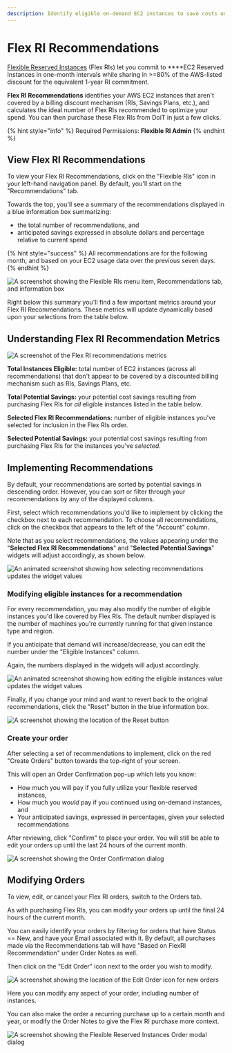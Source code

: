 ```yaml
---
description: Identify eligible on-demand EC2 instances to save costs on.
---
```


# Flex RI Recommendations

[Flexible Reserved Instances](flex-ri.md) \(Flex RIs\) let you commit to ****EC2 Reserved Instances in one-month intervals while sharing in &gt;=80% of the AWS-listed discount for the equivalent 1-year RI commitment.

**Flex RI Recommendations** identifies your AWS EC2 instances that aren't covered by a billing discount mechanism \(RIs, Savings Plans, etc.\), and calculates the ideal number of Flex RIs recommended to optimize your spend. You can then purchase these Flex RIs from DoiT in just a few clicks.

{% hint style="info" %}
Required Permissions: **Flexible RI Admin**
{% endhint %}

## View Flex RI Recommendations

To view your Flex RI Recommendations, click on the "Flexible RIs" icon in your left-hand navigation panel. By default, you'll start on the "Recommendations" tab.

Towards the top, you'll see a summary of the recommendations displayed in a blue information box summarizing:

* the total number of recommendations, and
* anticipated savings expressed in absolute dollars and percentage relative to current spend

{% hint style="success" %}
All recommendations are for the following month, and based on your EC2 usage data over the previous seven days.
{% endhint %}

![A screenshot showing the _Flexible RIs_ menu item, _Recommendations_ tab, and information box](../.gitbook/assets/image%20%2822%29.png)

Right below this summary you'll find a few important metrics around your Flex RI Recommendations. These metrics will update dynamically based upon your selections from the table below.

## Understanding Flex RI Recommendation Metrics

![A screenshot of the _Flex RI_ recommendations metrics](../.gitbook/assets/image%20%2821%29.png)

**Total Instances Eligible:** total number of EC2 instances \(across all recommendations\) that don't appear to be covered by a discounted billing mechanism such as RIs, Savings Plans, etc.

**Total Potential Savings:** your potential cost savings resulting from purchasing Flex RIs for _all_ eligible instances listed in the table below.

**Selected Flex RI Recommendations:** number of eligible instances you've selected for inclusion in the Flex RIs order.

**Selected Potential Savings:** your potential cost savings resulting from purchasing Flex RIs for the instances you've _selected_.

## Implementing Recommendations

By default, your recommendations are sorted by potential savings in descending order. However, you can sort or filter through your recommendations by any of the displayed columns.

First, select which recommendations you'd like to implement by clicking the checkbox next to each recommendation. To choose all recommendations, click on the checkbox that appears to the left of the "Account" column.

Note that as you select recommendations, the values appearing under the "**Selected Flex RI Recommendations**" and "**Selected Potential Savings**" widgets will adjust accordingly, as shown below.

![An animated screenshot showing how selecting recommendations updates the widget values](../.gitbook/assets/flexrecs.gif)

### Modifying eligible instances for a recommendation

For every recommendation, you may also modify the number of eligible instances you'd like covered by Flex RIs. The default number displayed is the number of machines you're currently running for that given instance type and region.

If you anticipate that demand will increase/decrease, you can edit the number under the "Eligible Instances" column.

Again, the numbers displayed in the widgets will adjust accordingly.

![An animated screenshot showing how editing the eligible instances value updates the widget values](../.gitbook/assets/flexrecs2.gif)

Finally, if you change your mind and want to revert back to the original recommendations, click the "Reset" button in the blue information box.

![A screenshot showing the location of the _Reset_ button](../.gitbook/assets/image%20%2819%29.png)

### Create your order

After selecting a set of recommendations to implement, click on the red "Create Orders" button towards the top-right of your screen.

This will open an Order Confirmation pop-up which lets you know:

* How much you will pay if you fully utilize your flexible reserved instances,
* How much you _would_ pay if you continued using on-demand instances, and
* Your anticipated savings, expressed in percentages, given your selected recommendations

After reviewing, click "Confirm" to place your order. You will still be able to edit your orders up until the last 24 hours of the current month.

![A screenshot showing the _Order Confirmation_ dialog](../.gitbook/assets/image%20%2818%29.png)

## Modifying Orders

To view, edit, or cancel your Flex RI orders, switch to the Orders tab.

As with purchasing Flex RIs, you can modify your orders up until the final 24 hours of the current month.

You can easily identify your orders by filtering for orders that have Status ==  New, and have your Email associated with it. By default, all purchases made via the Recommendations tab will have "Based on FlexRI Recommendation" under Order Notes as well.

Then click on the "Edit Order" icon next to the order you wish to modify.

![A screenshot showing the location of the _Edit Order_ icon for new orders](../.gitbook/assets/image%20%2827%29.png)

Here you can modify any aspect of your order, including number of instances.

You can also make the order a recurring purchase up to a certain month and year, or modify the Order Notes to give the Flex RI purchase more context.

![A screenshot showing the _Flexible Reserved Instances Order_ modal dialog](../.gitbook/assets/image%20%2826%29.png)
